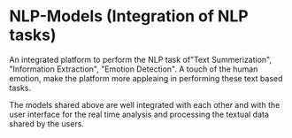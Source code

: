 # NLP-Models (Integration of NLP tasks)

An integrated platform to perform the NLP task of"Text Summerization", "Information Extraction", "Emotion Detection". 
A touch of the human emotion, make the platform more appleaing in performing these text based tasks. 

The models shared above are well integrated with each other and with the user interface for the real time analysis 
and processing the textual data shared by the users. 
